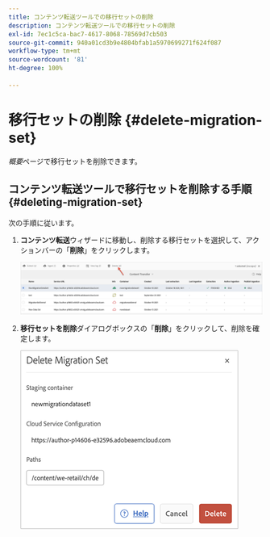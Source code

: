 ```yaml
---
title: コンテンツ転送ツールでの移行セットの削除
description: コンテンツ転送ツールでの移行セットの削除
exl-id: 7ec1c5ca-bac7-4617-8068-78569d7cb503
source-git-commit: 940a01cd3b9e4804bfab1a5970699271f624f087
workflow-type: tm+mt
source-wordcount: '81'
ht-degree: 100%

---
```


# 移行セットの削除 {#delete-migration-set}

*概要*&#x200B;ページで移行セットを削除できます。

## コンテンツ転送ツールで移行セットを削除する手順 {#deleting-migration-set}

次の手順に従います。

1. **コンテンツ転送**&#x200B;ウィザードに移動し、削除する移行セットを選択して、アクションバーの「**削除**」をクリックします。

   ![画像](/help/journey-migration/content-transfer-tool/assets-ctt/migration-delete1.png)

1. **移行セットを削除**&#x200B;ダイアログボックスの「**削除**」をクリックして、削除を確定します。

   ![画像](/help/journey-migration/content-transfer-tool/assets-ctt/migration-delete2.png)
